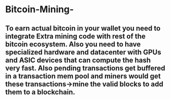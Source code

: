# Bitcoin-Mining-
## To earn actual bitcoin in your wallet you need to integrate Extra mining code with rest of the bitcoin ecosystem. Also you need to have specialized hardware and datacenter with GPUs and ASIC devices that can compute the hash very fast. Also pending transactions get buffered in a transaction mem pool and miners would get these transactions->mine the valid blocks to add them to a blockchain.

